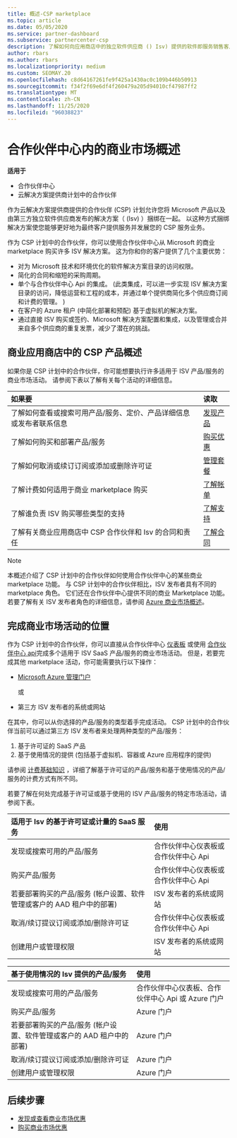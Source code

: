 ```yaml
---
title: 概述-CSP marketplace
ms.topic: article
ms.date: 05/05/2020
ms.service: partner-dashboard
ms.subservice: partnercenter-csp
description: 了解如何向应用商店中的独立软件供应商 () Isv) 提供的软件即服务销售客户订阅 (SaaS 优惠。
author: rbars
ms.author: rbars
ms.localizationpriority: medium
ms.custom: SEOMAY.20
ms.openlocfilehash: c8d64167261fe9f425a1430ac0c109b446b50913
ms.sourcegitcommit: f34f2f69e6df4f260479a205d94010cf47987ff2
ms.translationtype: MT
ms.contentlocale: zh-CN
ms.lasthandoff: 11/25/2020
ms.locfileid: "96038823"
---
```

# <a name="overview-of-the-commercial-marketplace-in-partner-center"></a>合作伙伴中心内的商业市场概述

**适用于**

- 合作伙伴中心
- 云解决方案提供商计划中的合作伙伴

作为云解决方案提供商提供的合作伙伴 (CSP) 计划允许您将 Microsoft 产品以及由第三方独立软件供应商发布的解决方案（ (Isv) ）捆绑在一起。 以这种方式捆绑解决方案使您能够更好地为最终客户提供服务并发展您的 CSP 服务业务。

作为 CSP 计划中的合作伙伴，你可以使用合作伙伴中心从 Microsoft 的商业 marketplace 购买许多 ISV 解决方案。 这为你和你的客户提供了几个主要优势：

- 对为 Microsoft 技术和环境优化的软件解决方案目录的访问权限。
- 简化的合同和缩短的采购周期。
- 单个与合作伙伴中心 Api 的集成。  (此类集成，可以进一步实现 ISV 解决方案目录的访问，降低运营和工程的成本，并通过单个提供商简化多个供应商订阅和计费的管理。 ) 
- 在客户的 Azure 租户 (中简化部署和预配) 基于虚拟机的解决方案。
- 通过直接 ISV 购买或签约、Microsoft 解决方案配置和集成，以及管理或合并来自多个供应商的重复发票，减少了潜在的挑战。

## <a name="overview-of-csp-offers-in-the-commercial-marketplace"></a>商业应用商店中的 CSP 产品概述

如果你是 CSP 计划中的合作伙伴，你可能想要执行许多适用于 ISV 产品/服务的商业市场活动。 请参阅下表以了解有关每个活动的详细信息。

|**如果要**  |**读取**   |
|:------------------------------------|:------------------|
|了解如何查看或搜索可用产品/服务、定价、产品详细信息或发布者联系信息 | [发现产品](csp-commercial-marketplace-discover.md) | 
|了解如何购买和部署产品/服务   | [购买优惠](csp-commercial-marketplace-purchase.md)   | 
|了解如何取消或续订订阅或添加或删除许可证  | [管理套餐](csp-commercial-marketplace-manage.md) |
|了解计费如何适用于商业 marketplace 购买 | [了解帐单](csp-commercial-marketplace-billing.md) |
|了解谁负责 ISV 购买哪些类型的支持 | [了解支持](csp-commercial-marketplace-support.md) |
|了解有关商业应用商店中 CSP 合作伙伴和 Isv 的合同和责任 | [了解合同](csp-commercial-marketplace-contracting.md) |

> [!NOTE]
> 本概述介绍了 CSP 计划中的合作伙伴如何使用合作伙伴中心的某些商业 marketplace 功能。 与 CSP 计划中的合作伙伴相比，ISV 发布者具有不同的 marketplace 角色。 它们还在合作伙伴中心提供不同的商业 Marketplace 功能。 若要了解有关 ISV 发布者角色的详细信息，请参阅 [Azure 商业市场概述](/azure/marketplace/partner-center-portal/commercial-marketplace-overview)。

## <a name="where-to-complete-commercial-marketplace-activities"></a>完成商业市场活动的位置

作为 CSP 计划中的合作伙伴，你可以直接从合作伙伴中心 [仪表板](https://partner.microsoft.com/dashboard) 或使用 [合作伙伴中心 api](/partner-center/develop/)完成多个适用于 ISV SaaS 产品/服务的商业市场活动。 但是，若要完成其他 marketplace 活动，你可能需要执行以下操作：

- [Microsoft Azure 管理门户](https://portal.azure.com/)

    或

- 第三方 ISV 发布者的系统或网站

在其中，你可以从你选择的产品/服务的类型着手完成活动。 CSP 计划中的合作伙伴当前可以通过第三方 ISV 发布者来处理两种类型的产品/服务：

1. 基于许可证的 SaaS 产品  
2. 基于使用情况的提供 (包括基于虚拟机、容器或 Azure 应用程序的提供) 

请参阅 [计费基础知识](billing-basics.md) ，详细了解基于许可证的产品/服务和基于使用情况的产品/服务的计费方式有所不同。  

若要了解在何处完成基于许可证或基于使用的 ISV 产品/服务的特定市场活动，请参阅下表。

|**适用于 Isv 的基于许可证或计量的 SaaS 服务**  |**使用**  |
|:------------------------------------|:------------------|
|发现或搜索可用的产品/服务  | 合作伙伴中心仪表板或合作伙伴中心 Api  |
|购买产品/服务  | 合作伙伴中心仪表板或合作伙伴中心 Api  |
|若要部署购买的产品/服务 (帐户设置、软件管理或客户的 AAD 租户中的部署)   | ISV 发布者的系统或网站  |
|取消/续订提议订阅或添加/删除许可证 | 合作伙伴中心仪表板或合作伙伴中心 Api  |
|创建用户或管理权限  | ISV 发布者的系统或网站  |

|**基于使用情况的 Isv 提供的产品/服务**  |**使用**  |
|:------------------------------------|:------------------|
|发现或搜索可用的产品/服务  | 合作伙伴中心仪表板、合作伙伴中心 Api 或 Azure 门户  |
|购买产品/服务  | Azure 门户  |
|若要部署购买的产品/服务 (帐户设置、软件管理或客户的 AAD 租户中的部署)   | Azure 门户  |
|取消/续订提议订阅或添加/删除许可证 | Azure 门户  |
|创建用户或管理权限  | Azure 门户  |

## <a name="next-steps"></a>后续步骤

- [发现或查看商业市场优惠](csp-commercial-marketplace-discover.md)
- [购买商业市场优惠](csp-commercial-marketplace-purchase.md)